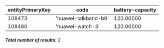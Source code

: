 | entityPrimaryKey | code                 | battery-capacity |
| ---------------- | -------------------- | ---------------- |
| 108473           | 'huawei-talkband-b6' | 120.00000        |
| 108480           | 'huawei-watch-3'     | 120.00000        |

###### **Total number of results:** 2
